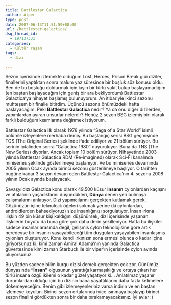 ```yaml
---
title: Battlestar Galactica
author: Alper
type: post
date: 2007-06-13T11:51:59+00:00
url: /battlestar-galactica/
dsq_thread_id:
  - 197137331
categories:
  - Kültür Yaşam
tags:
  - dizi

---
```

Sezon içerisinde izlemekte olduğum Lost, Heroes, Prison Break gibi diziler, finallerini yaptıktan sonra malum yaz süresince bir boşluk söz konusu oldu. Ben de bu boşluğu doldurmak için kışın bir türlü vakit bulup başlayamadığım (en baştan başlayacağım için geniş bir ara bekliyordum) Battlestar Galactica&#8217;ya nihayet başlamış bulunuyorum. An itibariyle ikinci sezonu muhteşem bir finalle bitirdim. Üçüncü sezona önümüzdeki hafta başlayacağım. Peki **Battlestar Galactica** nedir? Ya da onu diğer dizilerden, yapımlardan ayıran unsurlar nelerdir? Henüz 2 sezon BSG izlemiş biri olarak farklı bulduğum kısımlarına değinmek istiyorum.

Battlestar Galactica ilk olarak 1978 yılında &#8220;Saga of a Star World&#8221; isimli bölümle izleyenlere merhaba demiş. Bu başlangıç serisi BSG geçmişinde TOS (The Original Series) şeklinde ifade ediliyor ve 21 bölüm sürüyor. Bu serinin iptalinden sonra &#8220;Galactica 1980&#8221; duyuruluyor. Buna da TNS (The New Series) diyorlar. Ancak toplam 10 bölüm sürüyor. Nihayetinde 2003 yılında Battlestar Galactica RDM (Re-imagined) olarak Sci-Fi kanalında miniseries şeklinde gösterilmeye başlanıyor. Ve bu miniseries devamında 2005 yılının Ocak ayında birinci sezonu gösterilmeye başlıyor. O tarihten bugüne kadar 3 sezon devam eden Battlestar Galactica&#8217;nın 4. sezonu 2008 yılının Ocak ayında başlayacak.

Savaşyıldızı Galactica konu olarak 49.500 küsur **insanın** cylonlardan kaçışını ve atalarının yaşadıklarını düşündükleri, **Dünya** denen yeri bulmaya çalışmalarını anlatıyor. Dizi yapımcılarını gerçekten kutlamak gerek. Gözünüzün içine teknolojik öğeleri sokmak yerine (ki cylonlardan, androidlerden bahsediyoruz) size insanlığınızı sorgulatıyor. İnsan ırkına ilişkin 49 bin küsur kişi kaldığını düşünürsek, dizi içerisinde yaşanan ilişkilerin boyutu da buna göre çok daha derin şekilleniyor. Hatta bu ilişkiler sadece insanlar arasında değil, gelişmiş cylon teknolojisine göre artık neredeyse bir insanın yaşayabileceği tüm duyguları yaşayabilen insanlaşmış cylonları oluşturuyor. Konu kendi ırkınızın sona ermesi olunca o kadar içine giriyorsunuz ki, kimi zaman Amiral Adama&#8217;nın yanında Galactica güvertesinde kimi zaman Starbuck ile bir viper&#8217;ın içerisinde cylon avında oluyorsunuz.

Bu yüzden sadece bilim kurgu dizisi demek gerçekten çok zor. Günümüz dünyasında **&#8220;İnsan&#8221;** olgusunun yarattığı karmaşıklığı ve ortaya çıkan her türlü insana özgü ikilemi o kadar güzel yaşatıyor ki&#8230; Anlatılmaz yaşanır durumlardan olduğu için bu dizinin bana yaşattıklarını daha fazla kelimelere dökemeyeceğim. Benim gibi izlemeyenleriniz varsa indirin ve en baştan izlemeye koyulun. Birinci sezon ortalarında iyice ısınmaya başlayıp birinci sezon finalini gördükten sonra bir daha bırakamayacaksınız. İyi avlar :)